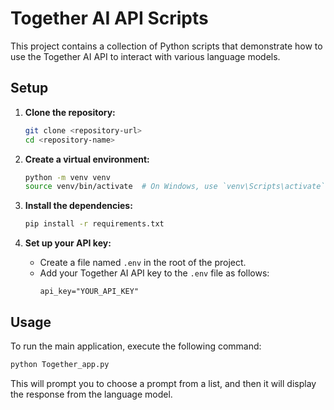 # Together AI API Scripts

This project contains a collection of Python scripts that demonstrate how to use the Together AI API to interact with various language models.

## Setup

1. **Clone the repository:**
   ```bash
   git clone <repository-url>
   cd <repository-name>
   ```

2. **Create a virtual environment:**
   ```bash
   python -m venv venv
   source venv/bin/activate  # On Windows, use `venv\Scripts\activate`
   ```

3. **Install the dependencies:**
   ```bash
   pip install -r requirements.txt
   ```

4. **Set up your API key:**
   - Create a file named `.env` in the root of the project.
   - Add your Together AI API key to the `.env` file as follows:
     ```
     api_key="YOUR_API_KEY"
     ```

## Usage

To run the main application, execute the following command:

```bash
python Together_app.py
```

This will prompt you to choose a prompt from a list, and then it will display the response from the language model.
